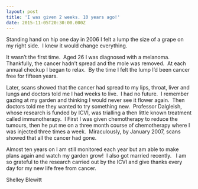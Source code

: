 ```yaml
---
layout: post
title: 'I was given 2 weeks. 10 years ago!'
date: 2015-11-05T20:30:00.000Z
---
```



Standing hand on hip one day in 2006 I felt a lump the size of a grape on my right side.&nbsp; I knew it would change everything.&nbsp;

It wasn’t the first time.&nbsp; Aged 26 I was diagnosed with a melanoma.&nbsp; Thankfully, the cancer hadn’t spread and the mole was removed.&nbsp; At each annual checkup I began to relax.&nbsp; By the time I felt the lump I’d been cancer free for fifteen years.&nbsp;

Later, scans showed that the cancer had spread to my lips, throat, liver and lungs and doctors told me I had weeks to live.&nbsp; I had no future.&nbsp; I remember gazing at my garden and thinking I would never see it flower again.&nbsp; Then doctors told me they wanted to try something new.&nbsp; Professor Dalgleish, whose research is funded by ICVI, was trialling a then little known treatment called immunotherapy.&nbsp; I First I was given chemotherapy to reduce the tumours, then he put me on a three month course of chemotherapy where I was injected three times a week.&nbsp; Miraculously, by January 2007, scans showed that all the cancer had gone.

Almost ten years on I am still monitored each year but am able to make plans again and watch my garden grow!&nbsp; I also got married recently.&nbsp; &nbsp;I am so grateful to the research carried out by the ICVI and give thanks every day for my new life free from cancer.

Shelley Blewitt